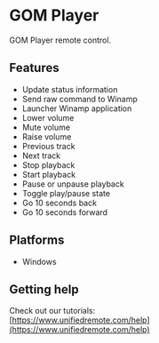 # GOM Player
GOM Player remote control.

## Features
*  Update status information
*  Send raw command to Winamp
*  Launcher Winamp application
*  Lower volume
*  Mute volume
*  Raise volume
*  Previous track
*  Next track
*  Stop playback
*  Start playback
*  Pause or unpause playback
*  Toggle play/pause state
*  Go 10 seconds back
*  Go 10 seconds forward

## Platforms
* Windows

## Getting help
Check out our tutorials: <br>
[https://www.unifiedremote.com/help](https://www.unifiedremote.com/help)

